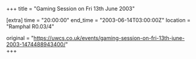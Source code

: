 +++
title = "Gaming Session on Fri 13th June 2003"

[extra]
time = "20:00:00"
end_time = "2003-06-14T03:00:00Z"
location = "Ramphal R0.03/4"

original = "https://uwcs.co.uk/events/gaming-session-on-fri-13th-june-2003-1474488943400/"    
+++



